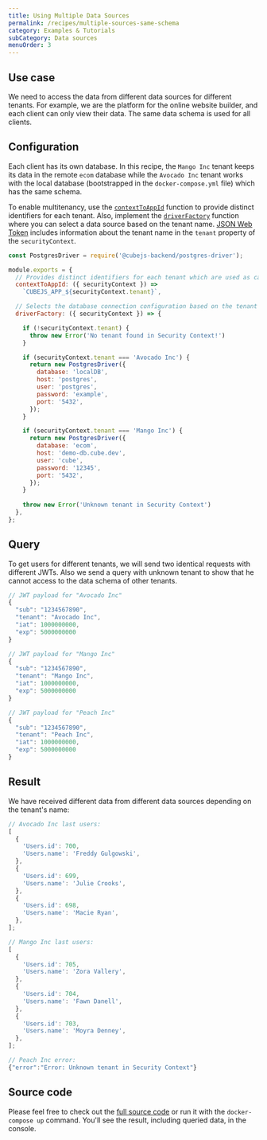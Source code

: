 ```yaml
---
title: Using Multiple Data Sources
permalink: /recipes/multiple-sources-same-schema
category: Examples & Tutorials
subCategory: Data sources
menuOrder: 3
---
```


## Use case

We need to access the data from different data sources for different tenants.
For example, we are the platform for the online website builder, and each client
can only view their data. The same data schema is used for all clients.

## Configuration

Each client has its own database. In this recipe, the `Mango Inc` tenant keeps
its data in the remote `ecom` database while the `Avocado Inc` tenant works with
the local database (bootstrapped in the `docker-compose.yml` file) which has the
same schema.

To enable multitenancy, use the
[`contextToAppId`](https://cube.dev/docs/config#options-reference-context-to-app-id)
function to provide distinct identifiers for each tenant. Also, implement the
[`driverFactory`](https://cube.dev/docs/config#options-reference-driver-factory)
function where you can select a data source based on the tenant name.
[JSON Web Token](https://cube.dev/docs/security) includes information about the
tenant name in the `tenant` property of the `securityContext`.

```javascript
const PostgresDriver = require('@cubejs-backend/postgres-driver');

module.exports = {
  // Provides distinct identifiers for each tenant which are used as caching keys
  contextToAppId: ({ securityContext }) =>
    `CUBEJS_APP_${securityContext.tenant}`,

  // Selects the database connection configuration based on the tenant name
  driverFactory: ({ securityContext }) => {

    if (!securityContext.tenant) {
      throw new Error('No tenant found in Security Context!')
    }

    if (securityContext.tenant === 'Avocado Inc') {
      return new PostgresDriver({
        database: 'localDB',
        host: 'postgres',
        user: 'postgres',
        password: 'example',
        port: '5432',
      });
    }

    if (securityContext.tenant === 'Mango Inc') {
      return new PostgresDriver({
        database: 'ecom',
        host: 'demo-db.cube.dev',
        user: 'cube',
        password: '12345',
        port: '5432',
      });
    } 
    
    throw new Error('Unknown tenant in Security Context')
  },
};

```

## Query

To get users for different tenants, we will send two identical requests with
different JWTs. Also we send a query with unknown tenant to show that he cannot
access to the data schema of other tenants.

```javascript
// JWT payload for "Avocado Inc"
{
  "sub": "1234567890",
  "tenant": "Avocado Inc",
  "iat": 1000000000,
  "exp": 5000000000
}
```

```javascript
// JWT payload for "Mango Inc"
{
  "sub": "1234567890",
  "tenant": "Mango Inc",
  "iat": 1000000000,
  "exp": 5000000000
}
```

```javascript
// JWT payload for "Peach Inc"
{
  "sub": "1234567890",
  "tenant": "Peach Inc",
  "iat": 1000000000,
  "exp": 5000000000
}
```

## Result

We have received different data from different data sources depending on the
tenant's name:

```javascript
// Avocado Inc last users:
[
  {
    'Users.id': 700,
    'Users.name': 'Freddy Gulgowski',
  },
  {
    'Users.id': 699,
    'Users.name': 'Julie Crooks',
  },
  {
    'Users.id': 698,
    'Users.name': 'Macie Ryan',
  },
];
```

```javascript
// Mango Inc last users:
[
  {
    'Users.id': 705,
    'Users.name': 'Zora Vallery',
  },
  {
    'Users.id': 704,
    'Users.name': 'Fawn Danell',
  },
  {
    'Users.id': 703,
    'Users.name': 'Moyra Denney',
  },
];
```

```javascript
// Peach Inc error:
{"error":"Error: Unknown tenant in Security Context"}
```

## Source code

Please feel free to check out the
[full source code](https://github.com/cube-js/cube.js/tree/master/examples/recipes/multiple-sources-same-schema)
or run it with the `docker-compose up` command. You'll see the result, including
queried data, in the console.
